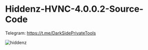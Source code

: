 # Hiddenz-HVNC-4.0.0.2-Source-Code

Telegram: https://t.me/DarkSidePrivateTools

![hiddenz](https://user-images.githubusercontent.com/130447144/231117978-7a7c3d6f-7cb4-4de8-903b-f98551b45779.png)
